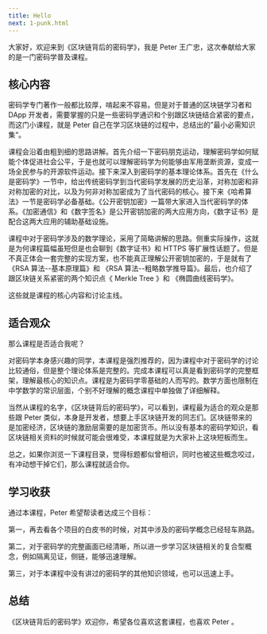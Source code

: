 ```yaml
---
title: Hello
next: 1-punk.html
---
```


大家好，欢迎来到《区块链背后的密码学》，我是 Peter 王广忠，这次奉献给大家的是一门密码学普及课程。

## 核心内容

密码学专门著作一般都比较厚，啃起来不容易。但是对于普通的区块链学习者和 DApp 开发者，需要掌握的只是一些密码学通识和个别跟区块链结合紧密的要点，而这门小课程，就是 Peter 自己在学习区块链的过程中，总结出的”最小必需知识集“。

课程会沿着由粗到细的思路讲解。首先介绍一下密码朋克运动，理解密码学如何赋能个体促进社会公平，于是也就可以理解密码学为何能够由军用垄断资源，变成一场全民参与的开源软件运动。接下来深入到密码学的基本理论体系。首先在《什么是密码学》一节中，给出传统密码学到当代密码学发展的历史沿革，对称加密和非对称加密的对比，以及为何非对称加密成为了当代密码的核心。接下来《哈希算法》一节是密码学必备基础。《公开密钥加密》一篇带大家进入当代密码学的体系。《加密通信》和《数字签名》是公开密钥加密的两大应用方向，《数字证书》是配合这两大应用的辅助基础设施。

课程中对于密码学涉及的数学理论，采用了简略讲解的思路。侧重实际操作，这就是为何课程篇幅虽短但是也会聊到《数字证书》和 HTTPS 等扩展性话题了。但是不真正体会一套完整的实现方案，也不能真正理解公开密钥加密的，于是就有了《RSA 算法--基本原理篇》和 《RSA 算法--粗略数学推导篇》。最后，也介绍了跟区块链关系紧密的两个知识点《 Merkle Tree 》和 《椭圆曲线密码学》。

这些就是课程的核心内容和讨论主线。

## 适合观众

那么课程是否适合我呢？

对密码学本身感兴趣的同学，本课程是强烈推荐的，因为课程中对于密码学的讨论比较通俗，但是整个理论体系是完整的。完成本课程可以真是看到密码学的完整框架，理解最核心的知识点。课程是为密码学零基础的人而写的。数学方面也限制在中学数学的常识层面，个别不好理解的概念课程中单独做了详细解释。

当然从课程的名字，《区块链背后的密码学》，可以看到，课程最为适合的观众是那些跟 Peter 类似，本身是开发者，想要上手区块链开发的同志们。区块链带来的是加密经济，区块链的激励层需要的是加密货币。所以没有基本的密码学知识，看区块链相关资料的时候就可能会很难受，本课程就是为大家补上这块短板而生。

总之，如果你浏览一下课程目录，觉得标题都似曾相识，同时也被这些概念咬过，有冲动想干掉它们，那么课程就适合你。

## 学习收获

通过本课程，Peter 希望帮读者达成三个目标：

第一，再去看各个项目的白皮书的时候，对其中涉及的密码学概念已经轻车熟路。

第二，对于密码学的完整画面已经清晰，所以进一步学习区块链相关的复合型概念，例如隔离见证，侧链，能够迅速理解。

第三，对于本课程中没有讲过的密码学的其他知识领域，也可以迅速上手。


## 总结

《区块链背后的密码学》欢迎你，希望各位喜欢这套课程，也喜欢 Peter 。
